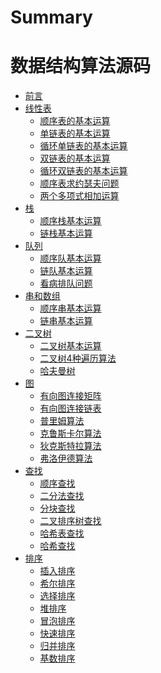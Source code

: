 # Summary

# 数据结构算法源码

* [前言](README.md)
* [线性表]()
    * [顺序表的基本运算](list/sqlist.md)
    * [单链表的基本运算](list/single-link.md)
    * [循环单链表的基本运算](list/circular-single-link.md)
    * [双链表的基本运算](list/double-link.md)
    * [循环双链表的基本运算](list/circular-double-link.md)
    * [顺序表求约瑟夫问题](list/jose.md)    
    * [两个多项式相加运算](list/poly.md) 
* [栈]()
    * [顺序栈基本运算](stack/sqstack.md) 
    * [链栈基本运算](stack/linkstack.md) 
* [队列]()
    * [顺序队基本运算](queue/sqqueue.md)
    * [链队基本运算](queue/linkqueue.md)
    * [看病排队问题](queue/seedoctor.md)
* [串和数组]()
    * [顺序串基本运算](string/sqstring.md) 
    * [链串基本运算](string/linkstring.md) 
* [二叉树]()
    * [二叉树基本运算](tree/btree.md) 
    * [二叉树4种遍历算法](tree/order.md) 
    * [哈夫曼树](tree/huffman.md) 
* [图]()
    * [有向图连接矩阵](graph/creatematix.md) 
    * [有向图连接链表](graph/createadjlist.md) 
    * [普里姆算法](graph/prim.md)
    * [克鲁斯卡尔算法](graph/kruskal.md)
    * [狄克斯特拉算法](graph/dijkstra.md)
    * [弗洛伊德算法](graph/floyed.md)
* [查找]()
    * [顺序查找](search/seqsearch.md) 
    * [二分法查找](search/binsearch.md) 
    * [分块查找](search/blksearch.md) 
    * [二叉排序树查找](search/bstree.md) 
    * [哈希表查找](search/hash1.md) 
    * [哈希查找](search/hash2.md) 
* [排序]()
    * [插入排序](sort/insertsort.md) 
    * [希尔排序](sort/shellsort.md) 
    * [选择排序](sort/selectsort.md) 
    * [堆排序](sort/heapsort.md) 
    * [冒泡排序](sort/bubblesort.md) 
    * [快速排序](sort/quicksort.md) 
    * [归并排序](sort/mergesort.md) 
    * [基数排序](sort/radixsort.md) 

